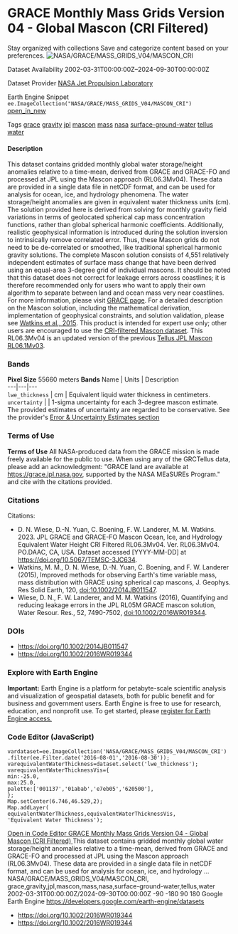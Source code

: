  
#  GRACE Monthly Mass Grids Version 04 - Global Mascon (CRI Filtered) 
Stay organized with collections  Save and categorize content based on your preferences. 
![NASA/GRACE/MASS_GRIDS_V04/MASCON_CRI](https://developers.google.com/earth-engine/datasets/images/NASA/NASA_GRACE_MASS_GRIDS_V04_MASCON_CRI_sample.png) 

Dataset Availability
    2002-03-31T00:00:00Z–2024-09-30T00:00:00Z 

Dataset Provider
     [ NASA Jet Propulsion Laboratory ](https://grace.jpl.nasa.gov/data/get-data/jpl_global_mascons/) 

Earth Engine Snippet
     `    ee.ImageCollection("NASA/GRACE/MASS_GRIDS_V04/MASCON_CRI")   ` [ open_in_new ](https://code.earthengine.google.com/?scriptPath=Examples:Datasets/NASA/NASA_GRACE_MASS_GRIDS_V04_MASCON_CRI) 

Tags
     [grace](https://developers.google.com/earth-engine/datasets/tags/grace) [gravity](https://developers.google.com/earth-engine/datasets/tags/gravity) [jpl](https://developers.google.com/earth-engine/datasets/tags/jpl) [mascon](https://developers.google.com/earth-engine/datasets/tags/mascon) [mass](https://developers.google.com/earth-engine/datasets/tags/mass) [nasa](https://developers.google.com/earth-engine/datasets/tags/nasa) [surface-ground-water](https://developers.google.com/earth-engine/datasets/tags/surface-ground-water) [tellus](https://developers.google.com/earth-engine/datasets/tags/tellus) [water](https://developers.google.com/earth-engine/datasets/tags/water)
#### Description
This dataset contains gridded monthly global water storage/height anomalies relative to a time-mean, derived from GRACE and GRACE-FO and processed at JPL using the Mascon approach (RL06.3Mv04). These data are provided in a single data file in netCDF format, and can be used for analysis for ocean, ice, and hydrology phenomena. The water storage/height anomalies are given in equivalent water thickness units (cm). The solution provided here is derived from solving for monthly gravity field variations in terms of geolocated spherical cap mass concentration functions, rather than global spherical harmonic coefficients. Additionally, realistic geophysical information is introduced during the solution inversion to intrinsically remove correlated error. Thus, these Mascon grids do not need to be de-correlated or smoothed, like traditional spherical harmonic gravity solutions.
The complete Mascon solution consists of 4,551 relatively independent estimates of surface mass change that have been derived using an equal-area 3-degree grid of individual mascons. It should be noted that this dataset does not correct for leakage errors across coastlines; it is therefore recommended only for users who want to apply their own algorithm to separate between land and ocean mass very near coastlines.
For more information, please visit [GRACE page](https://grace.jpl.nasa.gov/data/get-data/jpl_global_mascons/). For a detailed description on the Mascon solution, including the mathematical derivation, implementation of geophysical constraints, and solution validation, please see [Watkins et al., 2015](https://doi.org/10.1002/2014JB011547). This product is intended for expert use only; other users are encouraged to use the [CRI-filtered Mascon dataset](https://podaac.jpl.nasa.gov/dataset/TELLUS_GRAC-GRFO_MASCON_CRI_GRID_RL06.3_V4).
This RL06.3Mv04 is an updated version of the previous [Tellus JPL Mascon RL06.1Mv03](https://doi.org/10.5067/TEMSC-3MJ63).
### Bands
**Pixel Size** 55660 meters 
**Bands**
Name | Units | Description  
---|---|---  
`lwe_thickness` | cm | Equivalent liquid water thickness in centimeters.  
`uncertainty` |  | 1-sigma uncertainty for each 3-degree mascon estimate. The provided estimates of uncertainty are regarded to be conservative. See the provider's [Error & Uncertainty Estimates section](https://grace.jpl.nasa.gov/data/get-data/jpl_global_mascons/)  
### Terms of Use
**Terms of Use**
All NASA-produced data from the GRACE mission is made freely available for the public to use. When using any of the GRCTellus data, please add an acknowledgment: "GRACE land are available at <https://grace.jpl.nasa.gov>, supported by the NASA MEaSUREs Program." and cite with the citations provided.
### Citations
Citations:
  * D. N. Wiese, D.-N. Yuan, C. Boening, F. W. Landerer, M. M. Watkins. 2023. JPL GRACE and GRACE-FO Mascon Ocean, Ice, and Hydrology Equivalent Water Height CRI Filtered RL06.3Mv04. Ver. RL06.3Mv04. PO.DAAC, CA, USA. Dataset accessed [YYYY-MM-DD] at <https://doi.org/10.5067/TEMSC-3JC634>.
  * Watkins, M. M., D. N. Wiese, D.-N. Yuan, C. Boening, and F. W. Landerer (2015), Improved methods for observing Earth's time variable mass, mass distribution with GRACE using spherical cap mascons, J. Geophys. Res Solid Earth, 120, [doi:10.1002/2014JB011547](https://doi.org/10.1002/2014JB011547).
  * Wiese, D. N., F. W. Landerer, and M. M. Watkins (2016), Quantifying and reducing leakage errors in the JPL RL05M GRACE mascon solution, Water Resour. Res., 52, 7490-7502, [doi:10.1002/2016WR019344](https://doi.org/10.1002/2016WR019344).


### DOIs
  * [ https://doi.org/10.1002/2014JB011547 ](https://doi.org/10.1002/2014JB011547)
  * [ https://doi.org/10.1002/2016WR019344 ](https://doi.org/10.1002/2016WR019344)


### Explore with Earth Engine
**Important:** Earth Engine is a platform for petabyte-scale scientific analysis and visualization of geospatial datasets, both for public benefit and for business and government users. Earth Engine is free to use for research, education, and nonprofit use. To get started, please [register for Earth Engine access.](https://console.cloud.google.com/earth-engine)
### Code Editor (JavaScript)
```
vardataset=ee.ImageCollection('NASA/GRACE/MASS_GRIDS_V04/MASCON_CRI')
.filter(ee.Filter.date('2016-08-01','2016-08-30'));
varequivalentWaterThickness=dataset.select('lwe_thickness');
varequivalentWaterThicknessVis={
min:-25.0,
max:25.0,
palette:['001137','01abab','e7eb05','620500'],
};
Map.setCenter(6.746,46.529,2);
Map.addLayer(
equivalentWaterThickness,equivalentWaterThicknessVis,
'Equivalent Water Thickness');
```
[ Open in Code Editor ](https://code.earthengine.google.com/?scriptPath=Examples:Datasets/NASA/NASA_GRACE_MASS_GRIDS_V04_MASCON_CRI)
[ GRACE Monthly Mass Grids Version 04 - Global Mascon (CRI Filtered) ](https://developers.google.com/earth-engine/datasets/catalog/NASA_GRACE_MASS_GRIDS_V04_MASCON_CRI)
This dataset contains gridded monthly global water storage/height anomalies relative to a time-mean, derived from GRACE and GRACE-FO and processed at JPL using the Mascon approach (RL06.3Mv04). These data are provided in a single data file in netCDF format, and can be used for analysis for ocean, ice, and hydrology …
NASA/GRACE/MASS_GRIDS_V04/MASCON_CRI, grace,gravity,jpl,mascon,mass,nasa,surface-ground-water,tellus,water 
2002-03-31T00:00:00Z/2024-09-30T00:00:00Z
-90 -180 90 180 
Google Earth Engine
https://developers.google.com/earth-engine/datasets
  * [ https://doi.org/10.1002/2016WR019344 ](https://doi.org/https://grace.jpl.nasa.gov/data/get-data/jpl_global_mascons/)
  * [ https://doi.org/10.1002/2016WR019344 ](https://doi.org/https://developers.google.com/earth-engine/datasets/catalog/NASA_GRACE_MASS_GRIDS_V04_MASCON_CRI)


